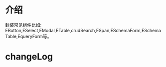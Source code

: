 # 介绍

封装常见组件比如: EButton,ESelect,EModal,ETable,crudSearch,ESpan,ESchemaForm,ESchemaTable,EqueryForm等。

# changeLog

